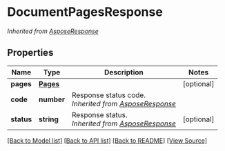 # DocumentPagesResponse


*Inherited from [AsposeResponse](AsposeResponse.md)*
## Properties
Name | Type | Description | Notes
------------ | ------------- | ------------- | -------------
**pages** | [**Pages**](Pages.md) |  | [optional]
**code** | **number** | Response status code.<br />*Inherited from [AsposeResponse](AsposeResponse.md)* | 
**status** | **string** | Response status.<br />*Inherited from [AsposeResponse](AsposeResponse.md)* | [optional]

[[Back to Model list]](../README.md#documentation-for-models) [[Back to API list]](../README.md#documentation-for-api-endpoints) [[Back to README]](../README.md) [[View Source]](../src/models/documentPagesResponse.ts)

